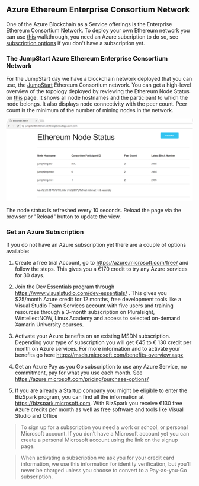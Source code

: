 ## Azure Ethereum Enterprise Consortium Network

One of the Azure Blockchain as a Service offerings is the Enterprise Ethereum Consortium Network. To deploy your own Ethereum network you can use [this](https://azuremarketplace.microsoft.com/en-us/marketplace/apps/microsoft-azure-blockchain.azure-blockchain-service) walkthrough, you need an Azure subcription to do so, see [subscription options](#subscription) if you don't have a subscription yet.

### The JumpStart Azure Ethereum Enterprise Consortium Network
For the JumpStart day we have a blockchain network deployed that you can use, the [JumpStart](http://jumpstartblockchain.westeurope.cloudapp.azure.com/) Ethereum Consortium network. You can get a high-level overview of the topology deployed by reviewing the Ethereum Node Status on [this](http://jumpstartblockchain.westeurope.cloudapp.azure.com/) page. It shows all node hostnames and the participant to which the node belongs. It also displays node connectivity with the peer count. Peer count is the minimum of the number of mining nodes in the network.

![](../Images/Admin%20page.png)

The node status is refreshed every 10 seconds. Reload the page via the browser or "Reload" button to update the view.


### <a name="subscription"></a>Get an Azure Subscription

If you do not have an Azure subscription yet there are a couple of options available: 

1. Create a free trial Account, go to https://azure.microsoft.com/free/ and follow the steps. This gives you a €170 credit to try any Azure services for 30 days. 

2. Join the Dev Essentials program through https://www.visualstudio.com/dev-essentials/ . This gives you $25/month Azure credit for 12 months, free development tools like a Visual Studio Team Services account with five users and training resources through a 3-month subscription on Pluralsight, WintellectNOW, Linux Academy and access to selected on-demand Xamarin University courses.

3. Activate your Azure benefits on an existing MSDN subscription. Depending your type of subscription you will get €45 to € 130 credit per month on Azure services. For more information and to activate your benefits go here https://msdn.microsoft.com/benefits-overview.aspx 

4. Get an Azure Pay as you Go subscription to use any Azure Service, no commitment, pay for what you use each month. See https://azure.microsoft.com/pricing/purchase-options/

5. If you are already a Startup company you might be eligible to enter the BizSpark program, you can find all the information at https://bizspark.microsoft.com. With BizSpark you receive €130 free Azure credits per month as well as free software and tools like Visual Studio and Office

>To sign up for a subscription you need a work or school, or personal Microsoft account. If you don’t have a Microsoft account yet you can create a personal Microsoft account using the link on the signup page. 

>When activating a subscription we ask you for your credit card information, we use this information for identity verification, but you’ll never be charged unless you choose to convert to a Pay-as-you-Go subscription.

